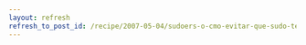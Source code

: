 ```yaml
---
layout: refresh
refresh_to_post_id: /recipe/2007-05-04/sudoers-o-cmo-evitar-que-sudo-te-pida-contrasea.html
---
```

